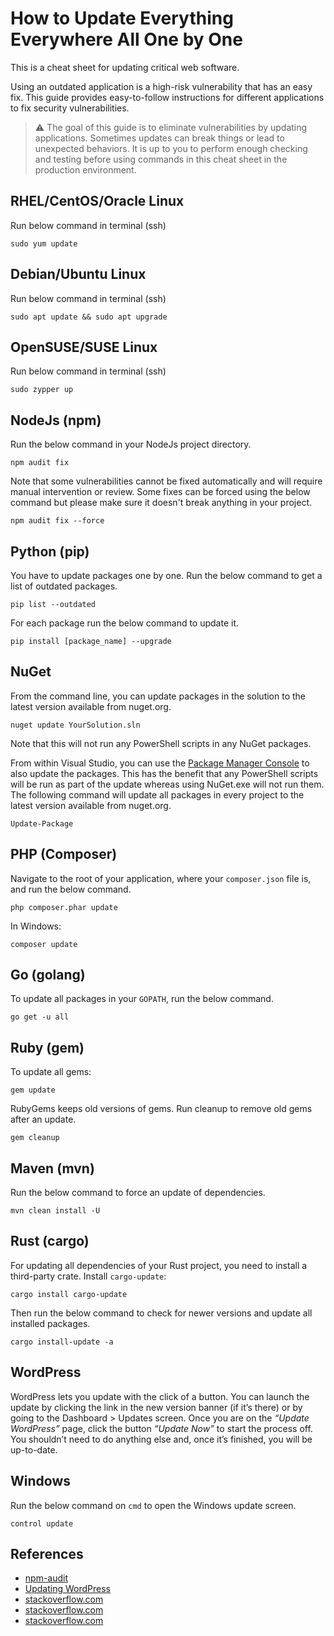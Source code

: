 # How to Update Everything Everywhere All One by One
This is a cheat sheet for updating critical web software.

Using an outdated application is a high-risk vulnerability that has an easy fix. This guide provides easy-to-follow instructions for different applications to fix security vulnerabilities.

> ⚠️ The goal of this guide is to eliminate vulnerabilities by updating applications. Sometimes updates can break things or lead to unexpected behaviors. It is up to you to perform enough checking and testing before using commands in this cheat sheet in the production environment.

## RHEL/CentOS/Oracle Linux
Run below command in terminal (ssh)
```
sudo yum update
```

## Debian/Ubuntu Linux
Run below command in terminal (ssh)
```
sudo apt update && sudo apt upgrade
```

## OpenSUSE/SUSE Linux
Run below command in terminal (ssh)
```
sudo zypper up
```

## NodeJs (npm)
Run the below command in your NodeJs project directory.
```
npm audit fix
```

Note that some vulnerabilities cannot be fixed automatically and will require manual intervention or review.
Some fixes can be forced using the below command but please make sure it doesn't break anything in your project.
```
npm audit fix --force
```

## Python (pip)
You have to update packages one by one. Run the below command to get a list of outdated packages.
```
pip list --outdated
```
For each package run the below command to update it.
```
pip install [package_name] --upgrade
```

## NuGet
From the command line, you can update packages in the solution to the latest version available from nuget.org.
```
nuget update YourSolution.sln
```

Note that this will not run any PowerShell scripts in any NuGet packages.

From within Visual Studio, you can use the [Package Manager Console](http://docs.nuget.org/docs/reference/package-manager-console-powershell-reference) to also update the packages. This has the benefit that any PowerShell scripts will be run as part of the update whereas using NuGet.exe will not run them. The following command will update all packages in every project to the latest version available from nuget.org.
```
Update-Package
```

## PHP (Composer)
Navigate to the root of your application, where your `composer.json` file is, and run the below command.
```
php composer.phar update
```
In Windows:
```
composer update
```

## Go (golang)
To update all packages in your `GOPATH`, run the below command.
```
go get -u all
```

## Ruby (gem)
To update all gems:
```
gem update
```
RubyGems keeps old versions of gems. Run cleanup to remove old gems after an update.
```
gem cleanup
```

## Maven (mvn)
Run the below command to force an update of dependencies.
```
mvn clean install -U
```

## Rust (cargo)
For updating all dependencies of your Rust project, you need to install a third-party crate. Install `cargo-update`:
```
cargo install cargo-update
```
Then run the below command to check for newer versions and update all installed packages.
```
cargo install-update -a
```

## WordPress
WordPress lets you update with the click of a button.  You can launch the update by clicking the link in the new version banner (if it’s there) or by going to the Dashboard > Updates screen. Once you are on the *“Update WordPress”* page, click the button *“Update Now”* to start the process off. You shouldn’t need to do anything else and, once it’s finished, you will be up-to-date.

## Windows
Run the below command on `cmd` to open the Windows update screen.
```
control update
```

## References
- [npm-audit](https://docs.npmjs.com/cli/v8/commands/npm-audit)
- [Updating WordPress](https://wordpress.org/support/article/updating-wordpress/)
- [stackoverflow.com](https://stackoverflow.com/a/6882750)
- [stackoverflow.com](https://stackoverflow.com/a/10383783)
- [stackoverflow.com](https://stackoverflow.com/a/40982333)
